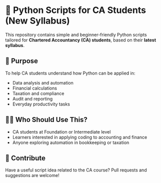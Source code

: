 # 🧾 Python Scripts for CA Students (New Syllabus)

This repository contains simple and beginner-friendly Python scripts tailored for **Chartered Accountancy (CA) students**, based on their **latest syllabus**.

## 🎯 Purpose

To help CA students understand how Python can be applied in:
- Data analysis and automation
- Financial calculations
- Taxation and compliance
- Audit and reporting
- Everyday productivity tasks

## 👨‍🏫 Who Should Use This?
- CA students at Foundation or Intermediate level
- Learners interested in applying coding to accounting and finance
- Anyone exploring automation in bookkeeping or taxation

## 🤝 Contribute
Have a useful script idea related to the CA course?
Pull requests and suggestions are welcome!
